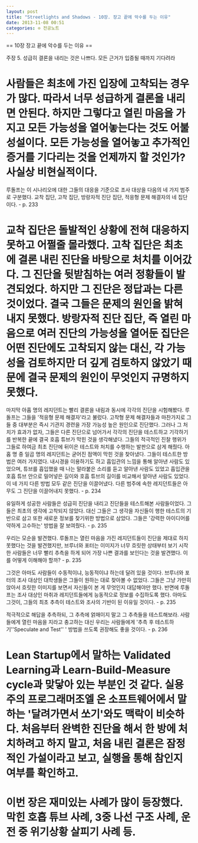 ```yaml
---
layout: post
title: "Streetlights and Shadows - 10장. 장고 끝에 악수를 두는 이유"
date: 2013-11-08 00:51
categories: ⊙ 전공노트
---
```




== 10장 장고 끝에 악수를 두는 이유 ==




주장 5. 성급히 결론을 내리는 것은 나쁘다. 모든 근거가 입증될 때까지 기다려라




# 사람들은 최초에 가진 입장에 고착되는 경우가 많다. 따라서 너무 성급하게 결론을 내리면 안된다. 하지만 그렇다고 열린 마음을 가지고 모든 가능성을 열어놓는다는 것도 어불성설이다. 모든 가능성을 열어놓고 추가적인 증거를 기다리는 것을 언제까지 할 것인가? 사실상 비현실적이다.




루돌프는 이 시나리오에 대한 그들의 대응을 기준으로 조사 대상을 다음의 네 가지 범주로 구분했다. 교착 집단, 고착 집단, 방랑자적 진단 집단, 적응형 문제 해결자의 네 집단이다. - p. 233




# 교착 집단은 돌발적인 상황에 전혀 대응하지 못하고 어쩔줄 몰라했다. 고착 집단은 최초에 결론 내린 진단을 바탕으로 처치를 이어갔다. 그 진단을 뒷받침하는 여러 정황들이 발견되었다. 하지만 그 진단은 정답과는 다른 것이었다. 결국 그들은 문제의 원인을 밝혀내지 못했다. 방랑자적 진단 집단, 즉 열린 마음으로 여러 진단의 가능성을 열어둔 집단은 어떤 진단에도 고착되지 않는 대신, 각 가능성을 검토하지만 더 깊게 검토하지 않았기 때문에 결국 문제의 원인이 무엇인지 규명하지 못했다. 




마지막 아홉 명의 레지던트는 빨리 결론을 내림과 동시에 각각의 진단을 시험해봤다. 루돌프는 그들을 '적응형 문제 해결자'라고 불렀다. 고착형 문제 해결자들과 마찬가지로 그들 중 대부분은 즉시 기관지 경련을 가장 가능성 높은 원인으로 진단했다. 그러나 그 처치가 효과가 없자, 그들은 다른 진단으로 넘어가서 각각의 진단을 테스트하고 기각하기를 반복한 끝에 결국 호흡 튜브가 막힌 것을 생각해냈다. 그들의 적극적인 진찰 행위가 그들로 하여금 최초 진단에 뒤이은 테스트와 처치를 수행하는 발판으로 삼게 해줬다. 아홉 명 중 일곱 명의 레지던트는 굳어진 점액이 막힌 것을 찾아냈다. 그들이 테스트한 방법은 여러 가지였다. 내시경을 이용하기도 하고 흡입관의 느낌을 통해 알아낸 사람도 있었으며, 튜브를 흡입했을 때 나는 말라붙은 소리를 듣고 알아낸 사람도 있었고 흡입관을 호흡 튜브 안으로 밀어넣은 길이와 호흡 튜브의 길이를 비교해서 알아낸 사람도 있었다. 이 네 가지 다른 방법 모두 같은 진단을 이끌어냈다. 다른 범주에 속한 레지던트들은 아무도 그 진단을 이끌어내지 못했다. - p. 234




유일하게 성공한 사람들은 성급히 진단을 내리고 진단들을 테스트해본 사람들이었다. 그들은 최초의 생각에 고착되지 않았다. 대신 그들은 그 생각을 자신들이 행한 테스트의 기반으로 삼고 또한 새로운 정보를 찾기위한 방법으로 삼았다. 그들은 '강력한 아이디어를 약하게 고수하는' 방법을 잘 보여줬다. - p. 235




우리는 모순을 발견했다. 루돌프는 열린 마음을 가진 레지던트들이 진단을 제대로 하지 못했다는 것을 발견했지만, 브루너와 포터는 이미지가 너무 흐릿한 상태부터 보기 시작한 사람들은 너무 빨리 추측을 하게 되어 가장 나쁜 결과를 보인다는 것을 발견했다. 이를 어떻게 이해해야 할까? - p. 235




그것은 아마도 사람들이 수동적이냐, 능동적이냐 하는데 달려 있을 것이다. 브루너와 포터의 조사 대상인 대학생들은 그들이 원하는 대로 찾아볼 수 없었다. 그들은 그냥 가만히 앉아서 흐릿한 이미지를 보면서 자신들이 본 게 무엇인지 대답해야만 했다. 반면에 루돌프는 조사 대상인 마취과 레지던트들에게 능동적으로 정보를 수집하도록 했다. 아마도 그것이, 그들의 최초 추측이 테스트와 조사의 기반이 된 이유일 것이다. - p. 235




적극적으로 해답을 추측하되, 그 추측에 얽매이지 말고 그 추측들을 테스트해보라. 사람들에게 열린 마음을 지라고 충고하는 대신 우리는 사람들에게 '추측 후 테스트하기''Speculate and Test'' ' 방법을 쓰도록 권장해도 좋을 것이다. - p. 236




# Lean Startup에서 말하는 Validated Learning과 Learn-Build-Measure cycle과 맞닿아 있는 부분인 것 같다. 실용주의 프로그래머조엘 온 소프트웨어에서 말하는 '달려가면서 쏘기'와도 맥락이 비슷하다. 처음부터 완벽한 진단을 해서 한 방에 처치하려고 하지 말고, 처음 내린 결론은 잠정적인 가설이라고 보고, 실행을 통해 참인지 여부를 확인하고.

# 이번 장은 재미있는 사례가 많이 등장했다. 막힌 호흡 튜브 사례, 3중 나선 구조 사례, 운전 중 위기상황 살피기 사례 등.



       
